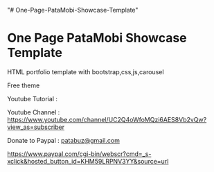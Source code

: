 "# One-Page-PataMobi-Showcase-Template" 

One Page PataMobi Showcase Template
========================================

HTML portfolio template with bootstrap,css,js,carousel

Free theme

Youtube Tutorial : 

Youtube Channel : https://www.youtube.com/channel/UC2Q4oWfoMQzi6AES8Vb2vQw?view_as=subscriber

Donate to Paypal : patabuz@gmail.com

https://www.paypal.com/cgi-bin/webscr?cmd=_s-xclick&hosted_button_id=KHM59LRPNV3YY&source=url
